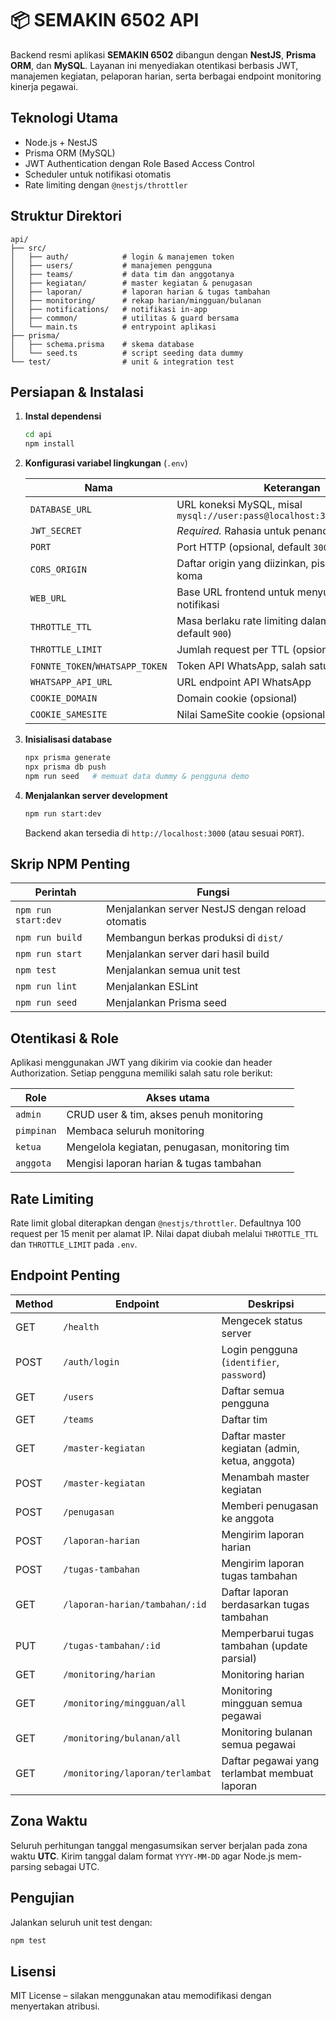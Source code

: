 # 📦 SEMAKIN 6502 API

Backend resmi aplikasi **SEMAKIN 6502** dibangun dengan **NestJS**, **Prisma ORM**, dan **MySQL**. Layanan ini menyediakan otentikasi berbasis JWT, manajemen kegiatan, pelaporan harian, serta berbagai endpoint monitoring kinerja pegawai.

## Teknologi Utama

- Node.js + NestJS
- Prisma ORM (MySQL)
- JWT Authentication dengan Role Based Access Control
- Scheduler untuk notifikasi otomatis
- Rate limiting dengan `@nestjs/throttler`

## Struktur Direktori

```
api/
├── src/
│   ├── auth/            # login & manajemen token
│   ├── users/           # manajemen pengguna
│   ├── teams/           # data tim dan anggotanya
│   ├── kegiatan/        # master kegiatan & penugasan
│   ├── laporan/         # laporan harian & tugas tambahan
│   ├── monitoring/      # rekap harian/mingguan/bulanan
│   ├── notifications/   # notifikasi in-app
│   ├── common/          # utilitas & guard bersama
│   └── main.ts          # entrypoint aplikasi
├── prisma/
│   ├── schema.prisma    # skema database
│   └── seed.ts          # script seeding data dummy
└── test/                # unit & integration test
```

## Persiapan & Instalasi

1. **Instal dependensi**
   ```bash
   cd api
   npm install
   ```
2. **Konfigurasi variabel lingkungan** (`.env`)

   | Nama               | Keterangan                                                                     |
   |--------------------|---------------------------------------------------------------------------------|
   | `DATABASE_URL`     | URL koneksi MySQL, misal `mysql://user:pass@localhost:3306/semakin_6502`        |
   | `JWT_SECRET`       | *Required.* Rahasia untuk penandatanganan JWT                                   |
   | `PORT`             | Port HTTP (opsional, default `3000`)                                           |
    | `CORS_ORIGIN`      | Daftar origin yang diizinkan, pisahkan dengan koma                             |
    | `WEB_URL`          | Base URL frontend untuk menyusun tautan di notifikasi                          |
    | `THROTTLE_TTL`     | Masa berlaku rate limiting dalam detik (opsional, default `900`)               |
    | `THROTTLE_LIMIT`   | Jumlah request per TTL (opsional, default `100`)                               |
    | `FONNTE_TOKEN`/`WHATSAPP_TOKEN` | Token API WhatsApp, salah satu wajib diisi                         |
    | `WHATSAPP_API_URL` | URL endpoint API WhatsApp                                                      |
    | `COOKIE_DOMAIN`    | Domain cookie (opsional)                                                       |
    | `COOKIE_SAMESITE`  | Nilai SameSite cookie (opsional)                                               |

3. **Inisialisasi database**
   ```bash
   npx prisma generate
   npx prisma db push
   npm run seed   # memuat data dummy & pengguna demo
   ```
4. **Menjalankan server development**
   ```bash
   npm run start:dev
   ```
   Backend akan tersedia di `http://localhost:3000` (atau sesuai `PORT`).

## Skrip NPM Penting

| Perintah            | Fungsi                             |
|--------------------|------------------------------------|
| `npm run start:dev`| Menjalankan server NestJS dengan reload otomatis |
| `npm run build`    | Membangun berkas produksi di `dist/` |
| `npm run start`    | Menjalankan server dari hasil build  |
| `npm test`         | Menjalankan semua unit test          |
| `npm run lint`     | Menjalankan ESLint                   |
| `npm run seed`     | Menjalankan Prisma seed              |

## Otentikasi & Role

Aplikasi menggunakan JWT yang dikirim via cookie dan header Authorization. Setiap pengguna memiliki salah satu role berikut:

| Role        | Akses utama                                                |
|-------------|------------------------------------------------------------|
| `admin`     | CRUD user & tim, akses penuh monitoring                     |
| `pimpinan`  | Membaca seluruh monitoring                                 |
| `ketua`     | Mengelola kegiatan, penugasan, monitoring tim               |
| `anggota`   | Mengisi laporan harian & tugas tambahan                    |

## Rate Limiting

Rate limit global diterapkan dengan `@nestjs/throttler`. Defaultnya 100 request per 15 menit per alamat IP. Nilai dapat diubah melalui `THROTTLE_TTL` dan `THROTTLE_LIMIT` pada `.env`.

## Endpoint Penting

| Method | Endpoint                     | Deskripsi                                        |
|--------|------------------------------|--------------------------------------------------|
| GET    | `/health`                    | Mengecek status server                           |
| POST   | `/auth/login`                | Login pengguna (`identifier`, `password`)        |
| GET    | `/users`                     | Daftar semua pengguna                            |
| GET    | `/teams`                     | Daftar tim                                       |
| GET    | `/master-kegiatan`           | Daftar master kegiatan (admin, ketua, anggota)   |
| POST   | `/master-kegiatan`           | Menambah master kegiatan                         |
| POST   | `/penugasan`                 | Memberi penugasan ke anggota                     |
| POST   | `/laporan-harian`            | Mengirim laporan harian                          |
| POST   | `/tugas-tambahan`            | Mengirim laporan tugas tambahan                  |
| GET    | `/laporan-harian/tambahan/:id` | Daftar laporan berdasarkan tugas tambahan      |
| PUT    | `/tugas-tambahan/:id`        | Memperbarui tugas tambahan (update parsial)     |
| GET    | `/monitoring/harian`         | Monitoring harian                                |
| GET    | `/monitoring/mingguan/all`   | Monitoring mingguan semua pegawai               |
| GET    | `/monitoring/bulanan/all`    | Monitoring bulanan semua pegawai                |
| GET    | `/monitoring/laporan/terlambat` | Daftar pegawai yang terlambat membuat laporan |

## Zona Waktu

Seluruh perhitungan tanggal mengasumsikan server berjalan pada zona waktu **UTC**. Kirim tanggal dalam format `YYYY-MM-DD` agar Node.js mem-parsing sebagai UTC.

## Pengujian

Jalankan seluruh unit test dengan:
```bash
npm test
```

## Lisensi

MIT License – silakan menggunakan atau memodifikasi dengan menyertakan atribusi.
